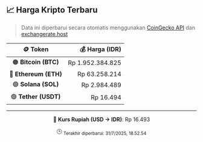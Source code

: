 

<!-- HARGA_KRIPTO -->
## 📈 Harga Kripto Terbaru

> Data ini diperbarui secara otomatis menggunakan [CoinGecko API](https://www.coingecko.com/) dan [exchangerate.host](https://exchangerate.host/)

<div align="center">

| 🪙 Token | 💰 Harga (IDR) |
|:------:|---------------:|
| 🟠 **Bitcoin (BTC)**   | Rp 1.952.384.825 |
| 🔵 **Ethereum (ETH)**  | Rp 63.258.214 |
| 🟣 **Solana (SOL)**    | Rp 2.984.489 |
| 🟢 **Tether (USDT)**   | Rp 16.494 |

---

💱 **Kurs Rupiah (USD → IDR)**: Rp 16.493

🕒 <sub>Terakhir diperbarui: 31/7/2025, 18.52.54</sub>

</div>
<!-- /HARGA_KRIPTO -->